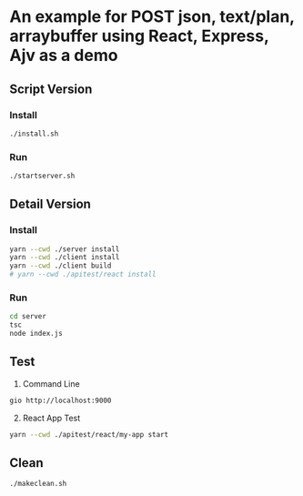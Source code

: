 # An example for POST json, text/plan, arraybuffer using React, Express, Ajv as a demo
## Script Version
### Install
```bash
./install.sh
```
### Run
```bash
./startserver.sh
```
## Detail Version
### Install
```bash
yarn --cwd ./server install
yarn --cwd ./client install
yarn --cwd ./client build
# yarn --cwd ./apitest/react install
```

### Run
```bash
cd server
tsc
node index.js
```

## Test
1. Command Line
```bash
gio http://localhost:9000
```

2. React App Test
```bash
yarn --cwd ./apitest/react/my-app start
```

## Clean
```bash
./makeclean.sh
```
